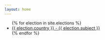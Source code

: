 ```yaml
---
layout: home
---
```

<ul>
{% for election in site.elections %}
  <li><a href="{{ election.url }}">{{ election.country }} - {{ election.subject }}</a></li>
{% endfor %}
</ul>
